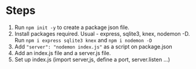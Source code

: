 # Steps

1. Run `npm init -y` to create a package json file.
2. Install packages required. Usual - express, sqlite3, knex, nodemon -D. Run `npm i express sqlite3 knex` and `npm i nodemon -D`
3. Add `"server": "nodemon index.js"` as a script on package.json
4. Add an index.js file and a server.js file.
5. Set up index.js (import server,js, define a port, server.listen ...)
